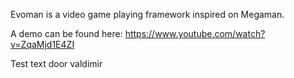 Evoman is a video game playing framework inspired on Megaman.

A demo can be found here:  https://www.youtube.com/watch?v=ZqaMjd1E4ZI

Test text door valdimir